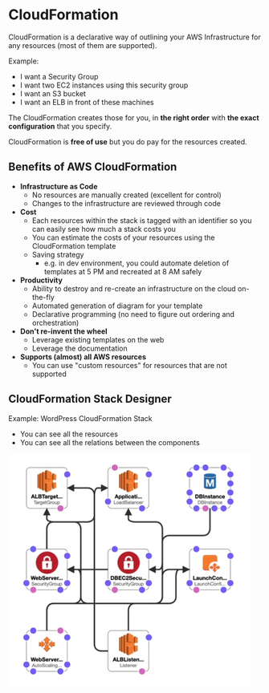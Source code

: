 # CloudFormation

CloudFormation is a declarative way of outlining your AWS Infrastructure for any resources (most of them are supported).

Example:
- I want a Security Group
- I want two EC2 instances using this security group
- I want an S3 bucket
- I want an ELB in front of these machines

The CloudFormation creates those for you, in **the right order** with **the exact configuration** that you specify.

CloudFormation is **free of use** but you do pay for the resources created.

## Benefits of AWS CloudFormation

- **Infrastructure as Code**
    - No resources are manually created (excellent for control)
    - Changes to the infrastructure are reviewed through code
- **Cost**
    - Each resources within the stack is tagged with an identifier so you can easily see how much a stack costs you
    - You can estimate the costs of your resources using the CloudFormation template
    - Saving strategy
        - e.g. in dev environment, you could automate deletion of templates at 5 PM and recreated at 8 AM safely
- **Productivity**
    - Ability to destroy and re-create an infrastructure on the cloud on-the-fly
    - Automated generation of diagram for your template
    - Declarative programming (no need to figure out ordering and orchestration)
- **Don't re-invent the wheel**
    - Leverage existing templates on the web
    - Leverage the documentation
- **Supports (almost) all AWS resources**
    - You can use "custom resources" for resources that are not supported

## CloudFormation Stack Designer

Example: WordPress CloudFormation Stack

- You can see all the resources
- You can see all the relations between the components

![WordPress CloudFormation Designer](../../images/deploy/cloudformation_stack_designer.png)
